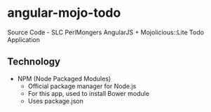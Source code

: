 angular-mojo-todo
=========

Source Code - SLC PerlMongers AngularJS + Mojolicious::Lite Todo Application

Technology
----------
- NPM (Node Packaged Modules)
    - Official package manager for Node.js
    - For this app, used to install Bower module
    - Uses package.json